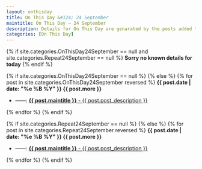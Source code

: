 ```yaml
---
layout: onthisday
title: On This Day &#124; 24 September
maintitle: On This Day — 24 September
description: Details for On This Day are genarated by the posts added to the website so the content is subject to changes/updates over time.
categories: [On This Day]
---
```


{% if site.categories.OnThisDay24September == null and site.categories.Repeat24September == null %}
<strong>Sorry no known details for today</strong>
{% endif %}

{% if site.categories.OnThisDay24September == null %}
{% else %}
{% for post in site.categories.OnThisDay24September reversed %}
<strong>{{ post.date | date: "%e %B %Y" }} {{ post.more }}</strong>
<ul>
<li> ——: <a href="{{ post.url }}"><strong>{{ post.maintitle }}</strong> - {{ post.post_description }}</a></li>
</ul>
{% endfor %}
{% endif %}

{% if site.categories.Repeat24September == null %}
{% else %}
{% for post in site.categories.Repeat24September reversed %}
<strong>{{ post.date | date: "%e %B %Y" }} {{ post.more }}</strong>
<ul>
<li> ——: <a href="{{ post.url }}"><strong>{{ post.maintitle }}</strong> - {{ post.post_description }}</a></li>
</ul>
{% endfor %}
{% endif %}
